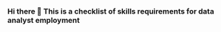 ### Hi there 👋 This is a checklist of skills requirements for data analyst employment

<!--Problem solving     Expert level
comunication            Expert Level
Critical thinking       Expert Level
Microsoft Power Point   Entry Level
Microsoft Excel         EntryLevel
Experience with SQL     Student
Dashboard Creation      Student
Python                  Student
**atjamesfalcone/atjamesfalcone** is a ✨ _special_ ✨ repository because its `README.md` (this file) appears on your GitHub profile.

Here are some ideas to get you started:

- 🔭 I’m currently working on ...
- 🌱 I’m currently learning ...
- 👯 I’m looking to collaborate on ...
- 🤔 I’m looking for help with ...
- 💬 Ask me about ...
- 📫 How to reach me: ...
- 😄 Pronouns: ...
- ⚡ Fun fact: ...
-->
